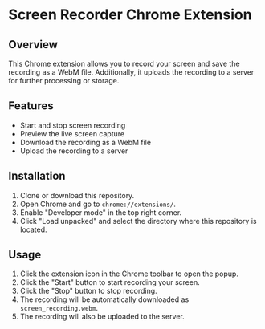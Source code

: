 # Screen Recorder Chrome Extension

## Overview
This Chrome extension allows you to record your screen and save the recording as a WebM file. Additionally, it uploads the recording to a server for further processing or storage.

## Features
- Start and stop screen recording
- Preview the live screen capture
- Download the recording as a WebM file
- Upload the recording to a server

## Installation
1. Clone or download this repository.
2. Open Chrome and go to `chrome://extensions/`.
3. Enable "Developer mode" in the top right corner.
4. Click "Load unpacked" and select the directory where this repository is located.

## Usage
1. Click the extension icon in the Chrome toolbar to open the popup.
2. Click the "Start" button to start recording your screen.
3. Click the "Stop" button to stop recording.
4. The recording will be automatically downloaded as `screen_recording.webm`.
5. The recording will also be uploaded to the server.

